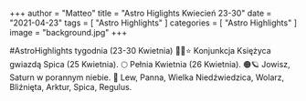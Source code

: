 +++
author = "Matteo"
title = "Astro Higlights Kwiecień 23-30"
date = "2021-04-23"
tags = [
    "Astro Highlights"
]
categories = [
    "Astro Highlights"
]
image = "background.jpg"
+++


#AstroHighlights tygodnia (23-30 Kwietnia)
🌙🔴⭐ Konjunkcja Księżyca gwiazdą Spica (25 Kwietnia).
🌕 Pełnia Kwietnia (26 Kwietnia).
🟠🪐 Jowisz, Saturn w porannym niebie.
🌟  Lew, Panna, Wielka Niedźwiedzica, Wolarz, Bliźnięta, Arktur, Spica, Regulus.